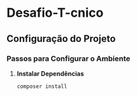 # Desafio-T-cnico
## Configuração do Projeto

### Passos para Configurar o Ambiente

1. **Instalar Dependências**
   ```bash
   composer install